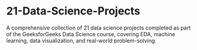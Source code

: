 # 21-Data-Science-Projects
A comprehensive collection of 21 data science projects completed as part of the GeeksforGeeks Data Science course, covering EDA, machine learning, data visualization, and real-world problem-solving.
